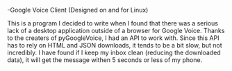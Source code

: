 -Google Voice Client (Designed on and for Linux)

This is a program I decided to write when I found that there was a serious lack of a desktop application outside of a browser for Google Voice. Thanks to the creaters of pyGoogleVoice, I had an API to work with. Since this API has to rely on HTML and JSON downloads, it tends to be a bit slow, but not incredibly. I have found if I keep my inbox clean (reducing the downloaded data), it will get the message withen 5 seconds or less of my phone.